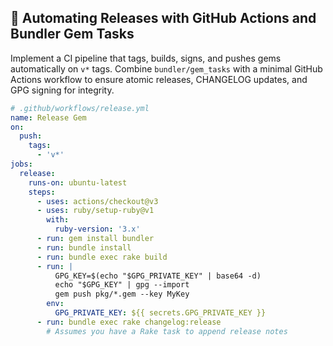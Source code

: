 ## 🤖 Automating Releases with GitHub Actions and Bundler Gem Tasks

Implement a CI pipeline that tags, builds, signs, and pushes gems automatically on `v*` tags. Combine `bundler/gem_tasks` with a minimal GitHub Actions workflow to ensure atomic releases, CHANGELOG updates, and GPG signing for integrity.

```yaml
# .github/workflows/release.yml
name: Release Gem
on:
  push:
    tags:
      - 'v*'
jobs:
  release:
    runs-on: ubuntu-latest
    steps:
      - uses: actions/checkout@v3
      - uses: ruby/setup-ruby@v1
        with:
          ruby-version: '3.x'
      - run: gem install bundler
      - run: bundle install
      - run: bundle exec rake build
      - run: |
          GPG_KEY=$(echo "$GPG_PRIVATE_KEY" | base64 -d)
          echo "$GPG_KEY" | gpg --import
          gem push pkg/*.gem --key MyKey
        env:
          GPG_PRIVATE_KEY: ${{ secrets.GPG_PRIVATE_KEY }}
      - run: bundle exec rake changelog:release
        # Assumes you have a Rake task to append release notes
```